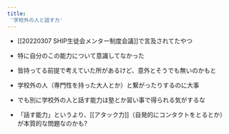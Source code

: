 ```yaml
---
title:
 '学校外の人と話す力'
---
```


- [[20220307 SHIP生徒会メンター制度会議]]で言及されてたやつ
- 特に自分のこの能力について意識してなかった
- 皆持ってる前提で考えていた所があるけど、意外とそうでも無いのかもと
- 学校外の人（専門性を持った大人とか）と繋がったりするのに大事

- でも別に学校外の人と話す能力は塾とか習い事で得られる気がするな
- 「話す能力」というより、[[アタック力]]（自発的にコンタクトをとるとか）が本質的な問題なのかも?